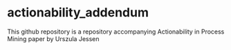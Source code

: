 # actionability_addendum
This github repository is a repository accompanying Actionability in Process Mining paper by Urszula Jessen
